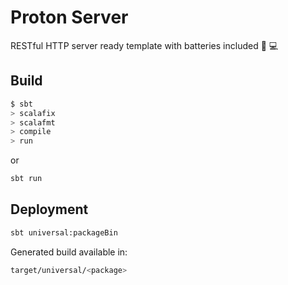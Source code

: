 Proton Server
==============

RESTful HTTP server ready template with batteries included :battery: :computer:

Build
--------

```bash
$ sbt
> scalafix
> scalafmt
> compile
> run
```

or

```bash
sbt run
```

Deployment
----------

```bash
sbt universal:packageBin
```

Generated build available in:

```bash
target/universal/<package>
```
